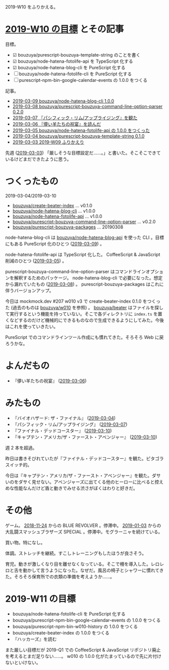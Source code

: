 2019-W10 をふりかえる。

# [2019-W10 の目標][2019-03-03] とその記事

目標。

- ☑ bouzuya/purescript-bouzuya-template-string のことを書く
- ☑ bouzuya/node-hatena-fotolife-api を TypeScript 化する
- ☑ bouzuya/node-hatena-blog-cli を PureScript 化する
- ☐ bouzuya/node-hatena-fotolife-cli を PureScript 化する
- ☐ purescript-npm-bin-google-calendar-events の 1.0.0 をつくる

記事。

- [2019-03-09 bouzuya/node-hatena-blog-cli 1.0.0][2019-03-09]
- [2019-03-08 bouzuya/purescript-bouzuya-command-line-option-parser 0.2.0][2019-03-08]
- [2019-03-07 『パシフィック・リム/アップライジング』を観た][2019-03-07]
- [2019-03-06 『儚い羊たちの祝宴』を読んだ][2019-03-06]
- [2019-03-05 bouzuya/node-hatena-fotolife-api の 1.0.0 をつくった][2019-03-05]
- [2019-03-04 bouzuya/purescript-bouzuya-template-string 0.1.0][2019-03-04]
- [2019-03-03 2019-W09 ふりかえり][2019-03-03]

先週 ([2019-03-03][]) 「厳しそうな目標設定だ……。」と書いた。そこそこできているけどまだできたように思う。

# つくったもの

2019-03-04/2019-03-10

- [bouzuya/create-beater-index][] ... v0.1.0
- [bouzuya/node-hatena-blog-cli][] ... v1.0.0
- [bouzuya/node-hatena-fotolife-api][] ... v1.0.0
- [bouzuya/purescript-bouzuya-command-line-option-parser][] ... v0.2.0
- [bouzuya/purescript-bouzuya-packages][] ... 20190308

node-hatena-blog-cli は [bouzuya/node-hatena-blog-api][] を使った CLI 。目標にもある PureScript 化のひとつ ([2019-03-09][]) 。

node-hatena-fotolife-api は TypeScript 化した。 CoffeeScript & JavaScript 削減のひとつ ([2019-03-05][]) 。

purescript-bouzuya-command-line-option-parser はコマンドラインオプションを解釈するためのパッケージ。 node-hatena-blog-cli で必要になった。想定から漏れていたもの ([2019-03-08][]) 。 purescript-bouzuya-packages はこれに伴うバージョンアップ。

今日は mockmock.dev #207 w010 v3 で create-beater-index 0.1.0 をつくった (過去のものは [bouzuya/w010][] を参照) 。 [bouzuya/beater][] はファイルを探して実行するという機能を持っていない。そこで各ディレクトリに `index.ts` を置くなどするのだけど機械的にできるものなので生成できるようにしてみた。今後はこれを使っていきたい。

PureScript でのコマンドラインツール作成にも慣れてきた。そろそろ Web に戻ろうかな。

# よんだもの

- 『儚い羊たちの祝宴』 ([2019-03-06][])

# みたもの

- 『バイオハザード: ザ・ファイナル』 ([2019-03-04][])
- 『パシフィック・リム/アップライジング』 ([2019-03-07][])
- 『ファイナル・デッドコースター』 ([2019-03-10][])
- 『キャプテン・アメリカ/ザ・ファースト・アベンジャー』 ([2019-03-10][])

週 2 本を超過。

昨日は書きそびれていたが『ファイナル・デッドコースター』を観た。ピタゴラスイッチ的。

今日は『キャプテン・アメリカ/ザ・ファースト・アベンジャー』を観た。ダサいのをダサく見せない。アベンジャーズに出てくる他のヒーローに比べると控えめな性能なんだけど盾と動きでみせる渋さがぼくはわりと好きだ。

# その他

ゲーム。 [2018-11-24][] からの BLUE REVOLVER 。停滞中。 [2019-01-03][] からの大乱闘スマッシュブラザーズ SPECIAL 。停滞中。モグラーニャを続けている。

買い物。特になし。

体調。ストレッチを継続。すこしトレーニングもしたほうが良さそう。

育児。動きが激しくなり目を離せなくなっている。そこで柵を導入した。レロレロと舌を動かして言うようになった。なぜだ。風呂の椅子とシャワーに慣れてきた。そろそろ保育所での衣類の準備を考えようか……。

# 2019-W11 の目標

- bouzuya/node-hatena-fotolife-cli を PureScript 化する
- bouzuya/purescript-npm-bin-google-calendar-events の 1.0.0 をつくる
- bouzuya/purescript-npm-bin-w010-history の 1.0.0 をつくる
- bouzuya/create-beater-index の 1.0.0 をつくる
- 『ハッカーズ』を読む

また厳しい目標だが 2019-Q1 での CoffeeScript & JavaScript リポジトリ廃止を考えるとまだ足りない……。 w010 の 1.0.0 化がたまっているので先に片付けないといけない。

[2018-11-24]: https://blog.bouzuya.net/2018/11/24/
[2019-01-03]: https://blog.bouzuya.net/2019/01/03/
[2019-03-03]: https://blog.bouzuya.net/2019/03/03/
[2019-03-04]: https://blog.bouzuya.net/2019/03/04/
[2019-03-05]: https://blog.bouzuya.net/2019/03/05/
[2019-03-06]: https://blog.bouzuya.net/2019/03/06/
[2019-03-07]: https://blog.bouzuya.net/2019/03/07/
[2019-03-08]: https://blog.bouzuya.net/2019/03/08/
[2019-03-09]: https://blog.bouzuya.net/2019/03/09/
[2019-03-10]: https://blog.bouzuya.net/2019/03/10/
[bouzuya/beater]: https://github.com/bouzuya/beater
[bouzuya/create-beater-index]: https://github.com/bouzuya/create-beater-index
[bouzuya/node-hatena-blog-api]: https://github.com/bouzuya/node-hatena-blog-api
[bouzuya/node-hatena-blog-cli]: https://github.com/bouzuya/node-hatena-blog-cli
[bouzuya/node-hatena-fotolife-api]: https://github.com/bouzuya/node-hatena-fotolife-api
[bouzuya/purescript-bouzuya-command-line-option-parser]: https://github.com/bouzuya/purescript-bouzuya-command-line-option-parser
[bouzuya/purescript-bouzuya-packages]: https://github.com/bouzuya/purescript-bouzuya-packages
[bouzuya/w010]: https://github.com/bouzuya/w010
